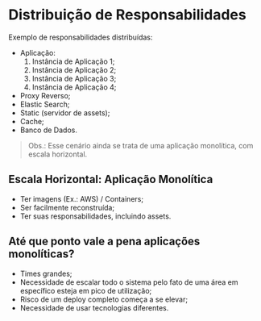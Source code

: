 # **Distribuição de Responsabilidades**

Exemplo de responsabilidades distribuídas:
-   Aplicação:
    1. Instância de Aplicação 1;
    2. Instância de Aplicação 2;
    3. Instância de Aplicação 3;
    4. Instância de Aplicação 4;
-   Proxy Reverso;
-   Elastic Search;
-   Static (servidor de assets);
-   Cache;
-   Banco de Dados.

> Obs.: Esse cenário ainda se trata de uma aplicação monolítica, com escala horizontal.

## **Escala Horizontal: Aplicação Monolítica**

-   Ter imagens (Ex.: AWS) / Containers;
-   Ser facilmente reconstruída;
-   Ter suas responsabilidades, incluindo assets.

## **Até que ponto vale a pena aplicações monolíticas?**

-   Times grandes;
-   Necessidade de escalar todo o sistema pelo fato de uma área em específico esteja em pico de utilização;
-   Risco de um deploy completo começa a se elevar;
-   Necessidade de usar tecnologias diferentes.